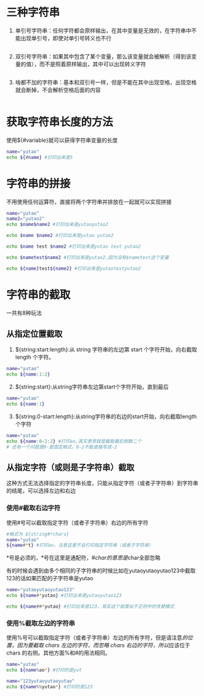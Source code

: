 # 三种字符串
1. 单引号字符串：任何字符都会原样输出，在其中变量是无效的，在字符串中不能出现单引号，即使对单引号转义也不行
```bash

```
2. 双引号字符串：如果其中包含了某个变量，那么该变量就会被解析（得到该变量的值），而不是照着原样输出，其中可以出现转义字符
```bash

```
3. 啥都不加的字符串：基本和双引号一样，但是不能在其中出现空格，出现空格就会断掉，不会解析空格后面的内容
```bash

```
# 获取字符串长度的方法
使用${#variable}就可以获得字符串变量的长度
```bash
name="yutao"
echo ${#name} #打印出来是5

```

# 字符串的拼接
不用使用任何运算符，直接将两个字符串并排放在一起就可以实现拼接
```bash
name="yutao"
name2="yutao2"
echo $name$name2 #打印出来是yutaoyutao2

echo $name $name2 #打印出来是yutao yutao2

echo $name test $name2 #打印出来是yutao test yutao2

echo $nametest$name2 #打印出来是yutao2,因为没有$nametest这个变量

echo ${name}test${name2} #打印出来是yutaotestyutao2

```

# 字符串的截取
一共有8种玩法

## 从指定位置截取
1. ${string:start:length}:从 string 字符串的左边第 start 个字符开始，向右截取 length 个字符。
```bash
name="yutao"
echo ${name:1:2}

```
2. ${string:start}:从string字符串左边第start个字符开始，直到最后
```bash
name="yutao"
echo ${name:1}

```

3. ${string:0-start:length}:从string字符串的右边的start开始，向右截取length个字符
```bash
name="yutao"
echo ${name:0-2:2} #打印ao,其实意思就是截取最后倒数二个
# 还有一个问题是0-是固定格式，0-2不能直接写成-2
```

## 从指定字符（或则是子字符串）截取
这种方式无法选择指定的字符串长度，只能从指定字符（或者子字符串）到字符串的结尾，可以选择左边和右边
### 使用#截取右边字符
使用#号可以截取指定字符（或者子字符串）右边的所有字符
```bash
#格式为 ${string#*chars}
name="yutao"
${name#*t} #打印ao，注意这里不会打印指定字符串（或者子字符串）
```
*号是必须的，*号在这里是通配符，#*char的意思是*char全部忽略

有的时候会遇到由多个相同的子字符串的时候比如在yutaoyutaoyutao123中截取123的话如果匹配的子字符串是yutao
```bash
name="yutaoyutaoyutao123"
echo ${name#*yutao} #打印出来是yutaoyutao123

echo ${name##*yutao} #打印出来是123，其实这个就类似于正则中的贪婪模式
```

### 使用%截取左边的字符串
使用%号可以截取指定字符（或者子字符串）左边的所有字符，但是请注意*的位置，因为要截取 chars 左边的字符，而忽略 chars 右边的字符，所以*应该位于 chars 的右侧。其他方面%和#的用法相同。
```bash
name="yutao"
echo ${name%ao*} #打印的是yut

name="123yutaoyutaoyutao"
echo ${name%%yutao*} #打印的是123

```

